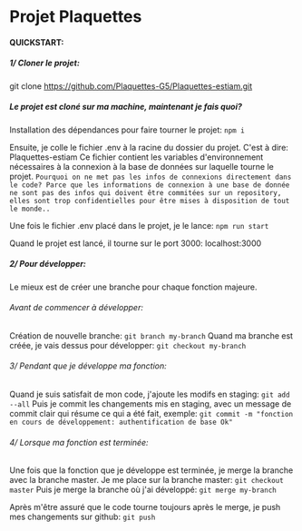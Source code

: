# Projet Plaquettes


#### QUICKSTART:
##### 1/ Cloner le projet:
git clone https://github.com/Plaquettes-G5/Plaquettes-estiam.git

##### Le projet est cloné sur ma machine, maintenant je fais quoi?

Installation des dépendances pour faire tourner le projet:
`npm i`

Ensuite, je colle le fichier .env à la racine du dossier du projet.
C'est à dire: Plaquettes-estiam
Ce fichier contient les variables d'environnement nécessaires à la connexion à la base de données sur laquelle tourne le projet.
`Pourquoi on ne met pas les infos de connexions directement dans le code? Parce que les informations de connexion à une base de donnée ne sont pas des infos qui doivent être commitées sur un repository, elles sont trop confidentielles pour être mises à disposition de tout le monde..`

Une fois le fichier .env placé dans le projet, je le lance:
`npm run start`

Quand le projet est lancé, il tourne sur le port 3000: localhost:3000

##### 2/ Pour développer:

Le mieux est de créer une branche pour chaque fonction majeure.
###### Avant de commencer à développer:
Création de nouvelle branche:
`git branch my-branch`
Quand ma branche est créée, je vais dessus pour développer:
`git checkout my-branch`

###### 3/ Pendant que je développe ma fonction:

Quand je suis satisfait de mon code, j'ajoute les modifs en staging:
`git add --all`
Puis je commit les changements mis en staging, avec un message de commit clair qui résume ce qui a été fait, exemple:
`git commit -m "fonction en cours de développement: authentification de base Ok"`

###### 4/ Lorsque ma fonction est terminée:

Une fois que la fonction que je développe est terminée, je merge la branche avec la branche master.
Je me place sur la branche master:
`git checkout master`
Puis je merge la branche où j'ai développé:
`git merge my-branch`

Après m'être assuré que le code tourne toujours après le merge, je push mes changements sur github:
`git push`

